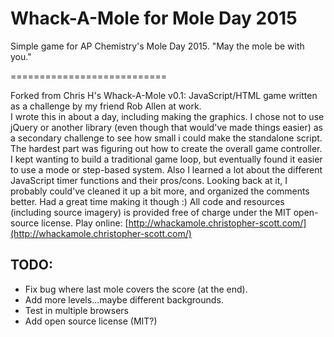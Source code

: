 Whack-A-Mole for Mole Day 2015
===========================

Simple game for AP Chemistry's Mole Day 2015.  "May the mole be with you."

===========================

Forked from Chris H's Whack-A-Mole v0.1: 
JavaScript/HTML game written as a challenge by my friend Rob Allen at work.  
I wrote this in about a day, including making the graphics. I chose not to use jQuery or another library (even though that would've made things easier) as a secondary challenge to see how small i could make the standalone script. The hardest part was figuring out how to create the overall game controller. I kept wanting to build a traditional game loop, but eventually found it easier to use a mode or step-based system. Also I learned a lot about the different JavaScript timer functions and their pros/cons. Looking back at it, I probably could've cleaned it up a bit more, and organized the comments better. Had a great time making it though :)  All code and resources (including source imagery) is provided free of charge under the MIT open-source license.  Play online: [http://whackamole.christopher-scott.com/](http://whackamole.christopher-scott.com/)

TODO:
-----
- Fix bug where last mole covers the score (at the end).
- Add more levels...maybe different backgrounds.
- Test in multiple browsers
- Add open source license (MIT?)